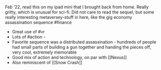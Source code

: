 Feb ‘22, read this on my ipad mini that I brought back from home. Really gritty, which is unusual for sci-fi. Did not care to read the sequel, but some really interesting metaversey-stuff in here, like the gig economy assassination sequence
 #finance 

- Great use of #vr
- Lots of #action - 
- Favorite sequence was a distributed assassination - hundreds of people had small parts of building a gun together and handing the pieces off, very cool, extremely memorable 
- Good mix of action and technology, on par with [[Nexus]]
- Also reminiscent of [[Snow Crash]]